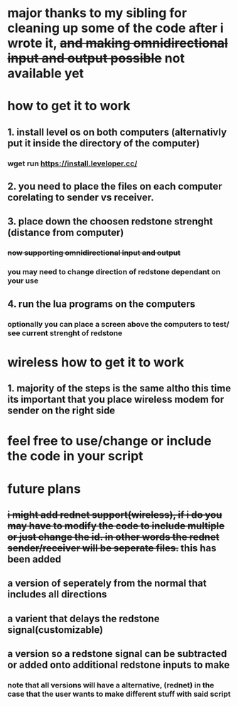 # major thanks to my sibling for cleaning up some of the code after i wrote it, ~~and making omnidirectional input and output possible~~ not available yet

# how to get it to work 
## 1. install level os on both computers (alternativly put it inside the directory of the computer)
### wget run https://install.leveloper.cc/
## 2. you need to place the files on each computer corelating to sender vs receiver. 
## 3. place down the choosen redstone strenght (distance from computer)
### ~~now supporting omnidirectional input and output~~
### you may need to change direction of redstone dependant on your use
## 4. run the lua programs on the computers
### optionally you can place a screen above the computers to test/ see current strenght of redstone

# wireless how to get it to work
## 1. majority of the steps is the same altho this time its important that you place wireless modem for sender on the right side

# feel free to use/change or include the code in your script

# future plans
## ~~i might add rednet support(wireless), if i do you may have to modify the code to include multiple or just change the id. in other words the rednet sender/receiver will be seperate files.~~ this has been added
## a version of seperately from the normal that includes all directions
## a varient that delays the redstone signal(customizable)
## a version so a redstone signal can be subtracted or added onto additional redstone inputs to make
### note that all versions will have a alternative, (rednet) in the case that the user wants to make different stuff with said script
